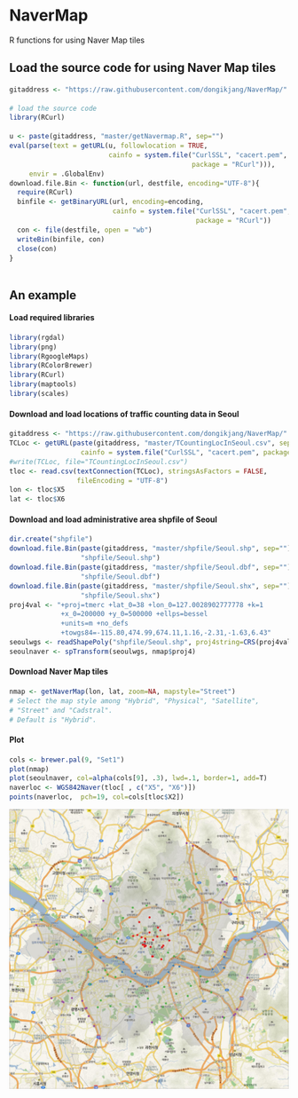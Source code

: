 NaverMap
========
R functions for using Naver Map tiles

## Load the source code for using Naver Map tiles

```r
gitaddress <- "https://raw.githubusercontent.com/dongikjang/NaverMap/"

# load the source code
library(RCurl)

u <- paste(gitaddress, "master/getNavermap.R", sep="")
eval(parse(text = getURL(u, followlocation = TRUE, 
                         cainfo = system.file("CurlSSL", "cacert.pem", 
                                              package = "RCurl"))), 
     envir = .GlobalEnv)
download.file.Bin <- function(url, destfile, encoding="UTF-8"){
  require(RCurl)
  binfile <- getBinaryURL(url, encoding=encoding,
                          cainfo = system.file("CurlSSL", "cacert.pem", 
                                               package = "RCurl"))
  con <- file(destfile, open = "wb")
  writeBin(binfile, con)
  close(con)
}     
     
```

## An example

#### Load required libraries
```r
library(rgdal)
library(png)
library(RgoogleMaps)
library(RColorBrewer)
library(RCurl)
library(maptools)
library(scales)
```
    
#### Download and load locations of traffic counting data in Seoul
```r
gitaddress <- "https://raw.githubusercontent.com/dongikjang/NaverMap/"
TCLoc <- getURL(paste(gitaddress, "master/TCountingLocInSeoul.csv", sep=""),
    	          cainfo = system.file("CurlSSL", "cacert.pem", package = "RCurl"))
#write(TCLoc, file="TCountingLocInSeoul.csv")
tloc <- read.csv(textConnection(TCLoc), stringsAsFactors = FALSE,
                 fileEncoding = "UTF-8")
lon <- tloc$X5
lat <- tloc$X6
```
#### Download and load administrative area shpfile of Seoul
```r
dir.create("shpfile")
download.file.Bin(paste(gitaddress, "master/shpfile/Seoul.shp", sep=""),
                  "shpfile/Seoul.shp")
download.file.Bin(paste(gitaddress, "master/shpfile/Seoul.dbf", sep=""),
                  "shpfile/Seoul.dbf")
download.file.Bin(paste(gitaddress, "master/shpfile/Seoul.shx", sep=""),
                  "shpfile/Seoul.shx")
proj4val <- "+proj=tmerc +lat_0=38 +lon_0=127.0028902777778 +k=1 
             +x_0=200000 +y_0=500000 +ellps=bessel 
             +units=m +no_defs 
             +towgs84=-115.80,474.99,674.11,1.16,-2.31,-1.63,6.43"
seoulwgs <- readShapePoly("shpfile/Seoul.shp", proj4string=CRS(proj4val))
seoulnaver <- spTransform(seoulwgs, nmap$proj4) 
```
#### Download Naver Map tiles 
```r
nmap <- getNaverMap(lon, lat, zoom=NA, mapstyle="Street")
# Select the map style among "Hybrid", "Physical", "Satellite", 
# "Street" and "Cadstral".
# Default is "Hybrid".
```
#### Plot 
```r
cols <- brewer.pal(9, "Set1")
plot(nmap)
plot(seoulnaver, col=alpha(cols[9], .3), lwd=.1, border=1, add=T)
naverloc <- WGS842Naver(tloc[ , c("X5", "X6")])
points(naverloc,  pch=19, col=cols[tloc$X2])
```

![navermap](screenshots/navermap.jpeg)
